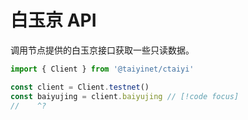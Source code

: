 # 白玉京 API

调用节点提供的白玉京接口获取一些只读数据。

```ts twoslash
import { Client } from '@taiyinet/ctaiyi'

const client = Client.testnet()
const baiyujing = client.baiyujing // [!code focus]
//    ^?
```
